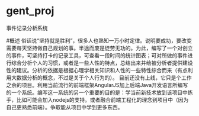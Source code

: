 gent_proj
=========

事件记录分析系统

#概述
俗话说“坚持就是胜利”，很多人也熟知一万小时定律。说明要成功，要改变需要每天坚持做自己规划的事。半途而废是徒劳无功的。为此，编写了一个对创立的事件，可坚持打卡的记录工具，可查看一段时间的统计图表；可对所做的事件进行综合分析个人的习惯，或者是一些人性的特点，总结出来并给被分析者提供建设性的建议。分析的依据是根据心理学相关知识和人性的一些特性综合而来（有点利用大数据分析的概念，不过是关于个人行为的）。
目前还没有上线，它只是个工作之余的项目。利用当前流行的前端框架AngularJS加上后端Java开发语言所编写的一个系统。编写这一系统的另一个重要的目的是：学当前新技术放到该项目中练手，比如可能会加入nodejs的支持。或者融合前端工程化的理念到项目中（因为自己更熟悉前端）。争取能从项目中学到更多东西。
